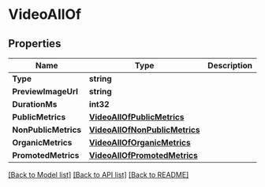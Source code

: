 # VideoAllOf

## Properties

Name | Type | Description | Notes
------------ | ------------- | ------------- | -------------
**Type** | **string** |  | [optional] 
**PreviewImageUrl** | **string** |  | [optional] 
**DurationMs** | **int32** |  | [optional] 
**PublicMetrics** | [**VideoAllOfPublicMetrics**](Video_allOf_public_metrics.md) |  | [optional] 
**NonPublicMetrics** | [**VideoAllOfNonPublicMetrics**](Video_allOf_non_public_metrics.md) |  | [optional] 
**OrganicMetrics** | [**VideoAllOfOrganicMetrics**](Video_allOf_organic_metrics.md) |  | [optional] 
**PromotedMetrics** | [**VideoAllOfPromotedMetrics**](Video_allOf_promoted_metrics.md) |  | [optional] 

[[Back to Model list]](../README.md#documentation-for-models) [[Back to API list]](../README.md#documentation-for-api-endpoints) [[Back to README]](../README.md)


